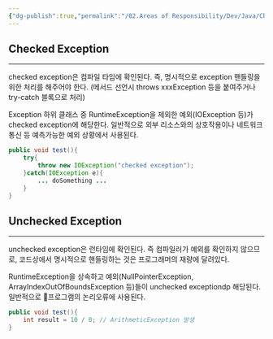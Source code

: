```yaml
---
{"dg-publish":true,"permalink":"/02.Areas of Responsibility/Dev/Java/Checked - Unchecked Excpetion/","tags":["dev","java","exception"],"noteIcon":""}
---
```


## Checked Exception
---
checked exception은 컴파일 타임에 확인된다. 즉, 명시적으로 exception 핸들링을 위한 처리를 해주어야 한다. (메서드 선언시 throws xxxException 등을 붙여주거나 try-catch 블록으로 처리)

Exception 하위 클래스 중 RuntimeException을 제외한 예외(IOException 등)가 checked exception에 해당한다. 일반적으로 외부 리소스와의 상호작용이나 네트워크 통신 등 예측가능한 예외 상황에서 사용된다.
```java
public void test(){
	try{
		throw new IOException("checked exception");
	}catch(IOException e){
		... doSomething ...
	}
}
```
## Unchecked Exception
---
unchecked exception은 런타임에 확인된다. 즉 컴파일러가 예외를 확인하지 않으므로, 코드상에서 명시적으로 핸들링하는 것은 프로그래머의 재량에 달려있다.

RuntimeException을 상속하고 예외(NullPointerException, ArrayIndexOutOfBoundsException 등)들이 unchecked exceptiondp 해당된다. 일반적으로 프로그램의 논리오류에 사용된다.
```java
public void test(){
	int result = 10 / 0; // ArithmeticException 발생
}
```